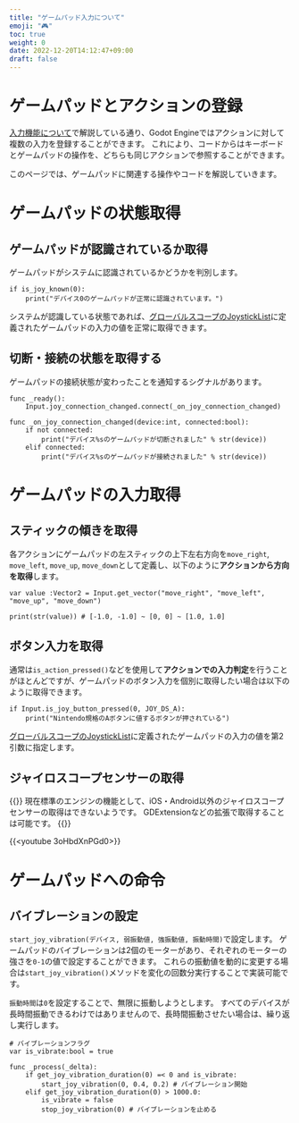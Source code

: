 ```yaml
---
title: "ゲームパッド入力について"
emoji: "🎮"
toc: true
weight: 0
date: 2022-12-20T14:12:47+09:00
draft: false
---
```


# ゲームパッドとアクションの登録

[入力機能について](/reference/入力デバイス関連/入力機能について)で解説している通り、Godot Engineではアクションに対して複数の入力を登録することができます。
これにより、コードからはキーボードとゲームパッドの操作を、どちらも同じアクションで参照することができます。

このページでは、ゲームパッドに関連する操作やコードを解説していきます。

# ゲームパッドの状態取得

## ゲームパッドが認識されているか取得

ゲームパッドがシステムに認識されているかどうかを判別します。

```gdscript
if is_joy_known(0):
    print("デバイス0のゲームパッドが正常に認識されています。")
```

システムが認識している状態であれば、[グローバルスコープのJoystickList](https://docs.godotengine.org/ja/stable/classes/class_%40globalscope.html#enum-globalscope-joysticklist)に定義されたゲームパッドの入力の値を正常に取得できます。

## 切断・接続の状態を取得する

ゲームパッドの接続状態が変わったことを通知するシグナルがあります。

```gdscript
func _ready():
    Input.joy_connection_changed.connect(_on_joy_connection_changed)

func _on_joy_connection_changed(device:int, connected:bool):
    if not connected:
        print("デバイス%sのゲームパッドが切断されました" % str(device))
    elif connected:
        print("デバイス%sのゲームパッドが接続されました" % str(device))
```

# ゲームパッドの入力取得

## スティックの傾きを取得

各アクションにゲームパッドの左スティックの上下左右方向を`move_right`, `move_left`, `move_up`, `move_down`として定義し、以下のように**アクションから方向を取得**します。

```gdscript
var value :Vector2 = Input.get_vector("move_right", "move_left", "move_up", "move_down")

print(str(value)) # [-1.0, -1.0] ~ [0, 0] ~ [1.0, 1.0]
```

## ボタン入力を取得

通常は`is_action_pressed()`などを使用して**アクションでの入力判定**を行うことがほとんどですが、ゲームパッドのボタン入力を個別に取得したい場合は以下のように取得できます。

```gdscript
if Input.is_joy_button_pressed(0, JOY_DS_A):
    print("Nintendo規格のAボタンに値するボタンが押されている")
```

[グローバルスコープのJoystickList](https://docs.godotengine.org/ja/stable/classes/class_%40globalscope.html#enum-globalscope-joysticklist)に定義されたゲームパッドの入力の値を第2引数に指定します。

## ジャイロスコープセンサーの取得

{{<comment>}}
現在標準のエンジンの機能として、iOS・Android以外のジャイロスコープセンサーの取得はできないようです。
GDExtensionなどの拡張で取得することは可能です。
{{</comment>}}

{{<youtube 3oHbdXnPGd0>}}

# ゲームパッドへの命令

## バイブレーションの設定

`start_joy_vibration(デバイス, 弱振動値, 強振動値, 振動時間)`で設定します。
ゲームパッドのバイブレーションは2個のモーターがあり、それぞれのモーターの強さを`0-1`の値で設定することができます。
これらの振動値を動的に変更する場合は`start_joy_vibration()`メソッドを変化の回数分実行することで実装可能です。

`振動時間`は`0`を設定することで、無限に振動しようとします。
すべてのデバイスが長時間振動できるわけではありませんので、長時間振動させたい場合は、繰り返し実行します。

```gdscript
# バイブレーションフラグ
var is_vibrate:bool = true

func _process(_delta):
    if get_joy_vibration_duration(0) =< 0 and is_vibrate:
        start_joy_vibration(0, 0.4, 0.2) # バイブレーション開始
    elif get_joy_vibration_duration(0) > 1000.0:
        is_vibrate = false
        stop_joy_vibration(0) # バイブレーションを止める
```
